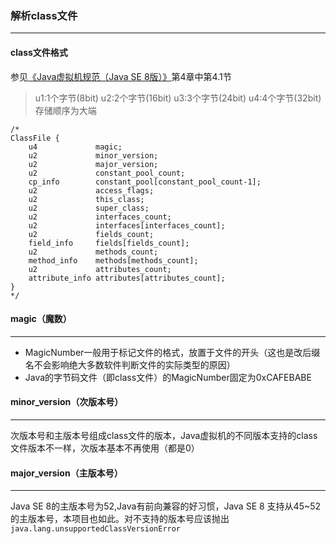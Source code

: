 ### 解析class文件
-------
#### class文件格式
参见[《Java虚拟机规范（Java SE 8版）》](https://book.douban.com/subject/26418340/)第4章中第4.1节
> u1:1个字节(8bit)
> u2:2个字节(16bit)
> u3:3个字节(24bit)
> u4:4个字节(32bit)
> 存储顺序为大端

```
/*
ClassFile {
    u4             magic;
    u2             minor_version;
    u2             major_version;
    u2             constant_pool_count;
    cp_info        constant_pool[constant_pool_count-1];
    u2             access_flags;
    u2             this_class;
    u2             super_class;
    u2             interfaces_count;
    u2             interfaces[interfaces_count];
    u2             fields_count;
    field_info     fields[fields_count];
    u2             methods_count;
    method_info    methods[methods_count];
    u2             attributes_count;
    attribute_info attributes[attributes_count];
}
*/
```
#### magic（魔数）
----
- MagicNumber一般用于标记文件的格式，放置于文件的开头（这也是改后缀名不会影响绝大多数软件判断文件的实际类型的原因）
- Java的字节码文件（即class文件）的MagicNumber固定为0xCAFEBABE
#### minor_version（次版本号）
---- 

次版本号和主版本号组成class文件的版本，Java虚拟机的不同版本支持的class文件版本不一样，次版本基本不再使用（都是0）
#### major_version（主版本号）
-----
Java SE 8的主版本号为52,Java有前向兼容的好习惯，Java SE 8 支持从45~52的主版本号，本项目也如此。对不支持的版本号应该抛出```java.lang.unsupportedClassVersionError```